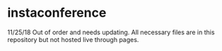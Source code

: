 # instaconference

11/25/18 Out of order and needs updating. All necessary files are in this repository but not hosted live through pages.
